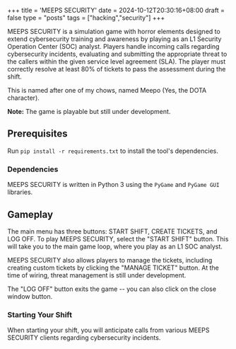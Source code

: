 +++
title = 'MEEPS SECURITY'
date = 2024-10-12T20:30:16+08:00
draft = false
type = "posts"
tags = ["hacking","security"]
+++


MEEPS SECURITY is a simulation game with horror elements designed to extend cybersecurity training and awareness by playing as an L1 Security Operation Center (SOC) analyst. Players handle incoming calls regarding cybersecurity incidents, evaluating and submitting the appropriate threat to the callers within the given service level agreement (SLA). The player must correctly resolve at least 80% of tickets to pass the assessment during the shift. 

This is named after one of my chows, named Meepo (Yes, the DOTA character).

**Note:** The game is playable but still under development.

## Prerequisites

Run `pip install -r requirements.txt` to install the tool's dependencies.

### Dependencies

MEEPS SECURITY is written in Python 3 using the `PyGame` and `PyGame GUI` libraries.

## Gameplay

The main menu has three buttons: START SHIFT, CREATE TICKETS, and LOG OFF. To play MEEPS SECURITY, select the "START SHIFT" button. This will take you to the main game loop, where you play as an L1 SOC analyst. 

MEEPS SECURITY also allows players to manage the tickets, including creating custom tickets by clicking the "MANAGE TICKET" button. At the time of wiring, threat management is still under development.


The "LOG OFF" button exits the game -- you can also click on the close window button.

### Starting Your Shift

When starting your shift, you will anticipate calls from various MEEPS SECURITY clients regarding cybersecurity incidents. 